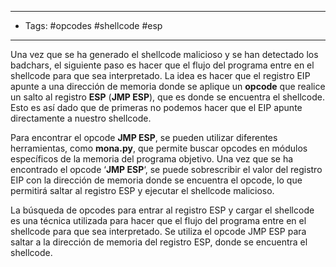 -----------------
- Tags: #opcodes #shellcode #esp
---------
Una vez que se ha generado el shellcode malicioso y se han detectado los badchars, el siguiente paso es hacer que el flujo del programa entre en el shellcode para que sea interpretado. La idea es hacer que el registro EIP apunte a una dirección de memoria donde se aplique un **opcode** que realice un salto al registro **ESP** (**JMP ESP**), que es donde se encuentra el shellcode. Esto es así dado que de primeras no podemos hacer que el EIP apunte directamente a nuestro shellcode.

Para encontrar el opcode **JMP ESP**, se pueden utilizar diferentes herramientas, como **mona.py**, que permite buscar opcodes en módulos específicos de la memoria del programa objetivo. Una vez que se ha encontrado el opcode ‘**JMP ESP**‘, se puede sobrescribir el valor del registro EIP con la dirección de memoria donde se encuentra el opcode, lo que permitirá saltar al registro ESP y ejecutar el shellcode malicioso.

La búsqueda de opcodes para entrar al registro ESP y cargar el shellcode es una técnica utilizada para hacer que el flujo del programa entre en el shellcode para que sea interpretado. Se utiliza el opcode JMP ESP para saltar a la dirección de memoria del registro ESP, donde se encuentra el shellcode.